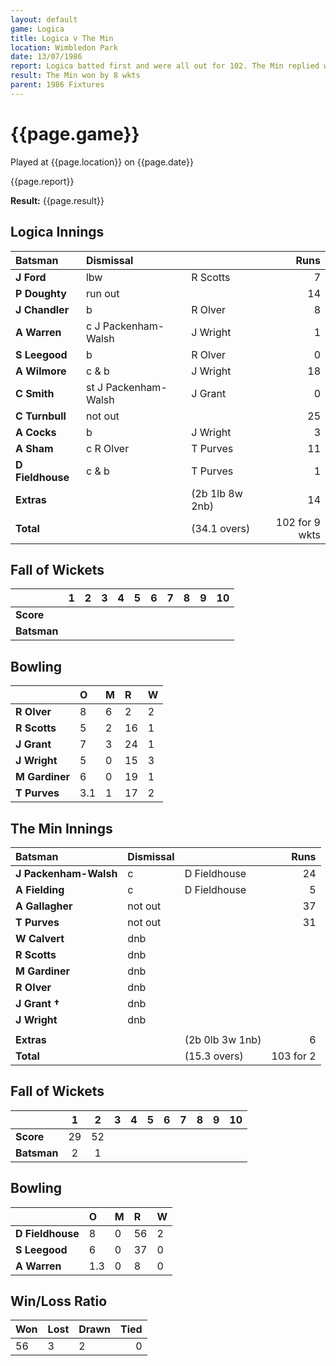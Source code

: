 ```yaml
---
layout: default
game: Logica
title: Logica v The Min
location: Wimbledon Park
date: 13/07/1986
report: Logica batted first and were all out for 102. The Min replied with 103 for 2 wkts.
result: The Min won by 8 wkts
parent: 1986 Fixtures
---
```


# {{page.game}}

Played at {{page.location}} on {{page.date}}

{{page.report}}

**Result:** {{page.result}}

## Logica Innings

| Batsman | Dismissal |  | Runs |
|:---|:---|---|---:|
| **J Ford** | lbw | R Scotts | 7 | 
| **P Doughty** | run out |  | 14 | 
| **J Chandler** | b | R Olver | 8 | 
| **A Warren** | c J Packenham-Walsh | J Wright | 1 | 
| **S Leegood** | b | R Olver | 0 | 
| **A Wilmore** | c & b | J Wright | 18 | 
| **C Smith** | st J Packenham-Walsh | J Grant | 0 | 
| **C Turnbull** | not out |  | 25 | 
| **A Cocks** | b | J Wright | 3 | 
| **A Sham** | c R Olver | T Purves | 11 | 
| **D Fieldhouse** | c & b | T Purves | 1 | 
| **Extras** | | (2b 1lb 8w 2nb) | 14 | 
| **Total** | | (34.1 overs) | 102 for 9 wkts | 

## Fall of Wickets

| | 1 | 2 | 3 | 4 | 5 | 6 | 7 | 8 | 9 | 10 |
|---|:---:|:---:|:---:|:---:|:---:|:---:|:---:|:---:|:---:|:---:|
| **Score** |  |  |  |  |  |  |  |  |  |  |
| **Batsman** |  |  |  |  |  |  |  |  |  |  |  |

## Bowling

| | O | M | R | W |
|---|:---|:---|:---|:---|
| **R Olver** | 8 | 6 | 2 | 2 | 
| **R Scotts** | 5 | 2 | 16 | 1 | 
| **J Grant** | 7 | 3 | 24 | 1 | 
| **J Wright** | 5 | 0 | 15 | 3 | 
| **M Gardiner** | 6 | 0 | 19 | 1 |
| **T Purves** | 3.1 | 1 | 17 | 2 | 

## The Min Innings

| Batsman | Dismissal |  | Runs |
|:---|:---|---|---:|
| **J Packenham-Walsh** | c | D Fieldhouse | 24 | 
| **A Fielding** | c | D Fieldhouse | 5 | 
| **A Gallagher** | not out |  | 37 | 
| **T Purves** | not out |  | 31 | 
| **W Calvert** | dnb |  |  | 
| **R Scotts** | dnb |  |  | 
| **M Gardiner** | dnb |  |  | 
| **R Olver** | dnb |  |  |
| **J Grant &#8224;** | dnb |  |  | 
| **J Wright** | dnb |  |  | 
|  |  |  |  |
| **Extras** | | (2b 0lb 3w 1nb) | 6 | 
| **Total** | | (15.3 overs) | 103 for 2 | 

## Fall of Wickets

| | 1 | 2 | 3 | 4 | 5 | 6 | 7 | 8 | 9 | 10 |
|---|:---:|:---:|:---:|:---:|:---:|:---:|:---:|:---:|:---:|:---:|
| **Score** | 29 | 52 |  |  |  |  |  |  |  |  | 
| **Batsman** | 2 | 1 |  |  |  |  |  |  |  |  | 


## Bowling

| | O | M | R | W |
|---|:---|:---|:---|:---|
| **D Fieldhouse** | 8 | 0 | 56 | 2 | 
| **S Leegood** | 6 | 0 | 37 | 0 | 
| **A Warren** | 1.3 | 0 | 8 | 0 | 


## Win/Loss Ratio

| Won | Lost | Drawn | Tied |
|:---|:---|:---|---:|
| 56 | 3 | 2 | 0 |